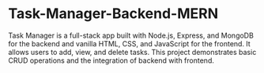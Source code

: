 # Task-Manager-Backend-MERN
Task Manager is a full-stack app built with Node.js, Express, and MongoDB for the backend and vanilla HTML, CSS, and JavaScript for the frontend. It allows users to add, view, and delete tasks. This project demonstrates basic CRUD operations and the integration of backend with frontend.

